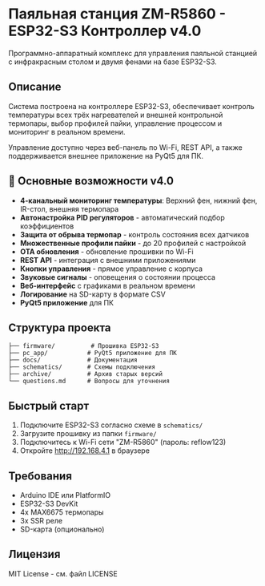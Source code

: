 # Паяльная станция ZM-R5860 - ESP32-S3 Контроллер v4.0

Программно-аппаратный комплекс для управления паяльной станцией с инфракрасным столом и двумя фенами на базе ESP32-S3.

## Описание

Система построена на контроллере ESP32-S3, обеспечивает контроль температуры всех трёх нагревателей и внешней контрольной термопары, выбор профилей пайки, управление процессом и мониторинг в реальном времени.

Управление доступно через веб-панель по Wi-Fi, REST API, а также поддерживается внешнее приложение на PyQt5 для ПК.

## 🚀 Основные возможности v4.0

- **4-канальный мониторинг температуры**: Верхний фен, нижний фен, IR-стол, внешняя термопара
- **Автонастройка PID регуляторов** - автоматический подбор коэффициентов
- **Защита от обрыва термопар** - контроль состояния всех датчиков
- **Множественные профили пайки** - до 20 профилей с настройкой
- **OTA обновления** - обновление прошивки по Wi-Fi
- **REST API** - интеграция с внешними приложениями
- **Кнопки управления** - прямое управление с корпуса
- **Звуковые сигналы** - оповещения о состоянии процесса
- **Веб-интерфейс** с графиками в реальном времени
- **Логирование** на SD-карту в формате CSV
- **PyQt5 приложение** для ПК

## Структура проекта

```
├── firmware/          # Прошивка ESP32-S3
├── pc_app/           # PyQt5 приложение для ПК
├── docs/             # Документация
├── schematics/       # Схемы подключения
├── archive/          # Архив старых версий
└── questions.md      # Вопросы для уточнения
```

## Быстрый старт

1. Подключите ESP32-S3 согласно схеме в `schematics/`
2. Загрузите прошивку из папки `firmware/`
3. Подключитесь к Wi-Fi сети "ZM-R5860" (пароль: reflow123)
4. Откройте http://192.168.4.1 в браузере

## Требования

- Arduino IDE или PlatformIO
- ESP32-S3 DevKit
- 4x MAX6675 термопары
- 3x SSR реле
- SD-карта (опционально)

## Лицензия

MIT License - см. файл LICENSE
